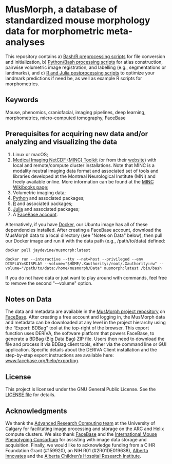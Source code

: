 # **MusMorph, a database of standardized mouse morphology data for morphometric meta-analyses**

This repository contains a) [Bash/R preprocessing scripts](https://github.com/jaydevine/MusMorph/tree/main/Preprocessing) for file conversion and initialization, b) [Python/Bash processing scripts](https://github.com/jaydevine/MusMorph/tree/main/Processing) for atlas construction, pairwise volumetric image registration, and labelling (e.g., segmentations or landmarks), and c) [R and Julia postprocessing scripts](https://github.com/jaydevine/MusMorph/tree/main/Postprocessing) to optimize your landmark predictions if need be, as well as example R scripts for morphometrics.

## **Keywords**

Mouse, phenomics, craniofacial, imaging pipelines, deep learning, morphometrics, micro-computed tomography, FaceBase

## **Prerequisites for acquiring new data and/or analyzing and visualizing the data**

1. Linux or macOS; 
2. [Medical Imaging NetCDF (MINC) Toolkit](https://github.com/BIC-MNI/minc-toolkit-v2) (or from their [website](https://bic-mni.github.io/)) with local and remote/compute cluster installations. Note that MINC is a modality neutral imaging data format and associated set of tools and libraries developed at the Montreal Neurological Institute (MNI) and freely available online. More information can be found at the [MINC Wikibooks page](http://en.wikibooks.org/wiki/MINC);
3. Volumetric imaging data; 
4. [Python](https://www.python.org/downloads/) and associated packages;
5. [R](https://cran.r-project.org/bin/) and associated packages;
6. [Julia](https://julialang.org/downloads/) and associated packages;
7. A [FaceBase account](https://www.facebase.org).

Alternatively, if you have [Docker](https://www.docker.com/), our Ubuntu image has all of these dependencies installed. After creating a FaceBase account, download the MusMorph data to a local directory (see "Notes on Data" below), then pull our Docker image and run it with the data path (e.g., /path/to/data) defined:

`docker pull jaydevine/musmorph:latest` 

`docker run --interactive --tty --net=host --privileged --env DISPLAY=$DISPLAY --volume="$HOME/.Xauthority:/root/.Xauthority:rw" --volume="/path/to/data:/home/musmorph/Data" musmorph:latest /bin/bash` 

If you do not have data or just want to play around with commands, feel free to remove the second "--volume" option.

## **Notes on Data**

The data and metadata are available in the [MusMorph project repository](https://doi.org/10.25550/3-HXMC) on [FaceBase](https://www.facebase.org). After creating a free account and logging in, the MusMorph data and metadata can be downloaded at any level in the project hierarchy using the “Export: BDBag” tool at the top-right of the browser. This export function uses DERIVA, the software platform that powers FaceBase, to generate a BDBag (Big Data Bag) ZIP file. Users then need to download the file and process it via BDBag client tools, either via the command line or GUI application. Specific details about the DERIVA Client installation and the step-by-step export instructions are available here: www.facebase.org/help/exporting.

## **License**

This project is licensed under the GNU General Public License. See the [LICENSE file](./LICENSE.md) for details.

## **Acknowledgments**

We thank the [Advanced Research Computing team](https://it.ucalgary.ca/research-computing-services/our-resources/high-performance-computing-hpc) at the University of Calgary for facilitating image processing and storage on the ARC and Helix compute clusters. We also thank [FaceBase](https://www.facebase.org) and the [International Mouse Phenotyping Consortium](https://www.mousephenotype.org/) for assisting with image data storage and acquisition. Finally, we would like to acknowledge funding from a CIHR Foundation Grant (#159920), an NIH R01 (#2R01DE019638), [Alberta Innovates](https://albertainnovates.ca/) and the [Alberta Children’s Hospital Research Institute](https://research4kids.ucalgary.ca/).
